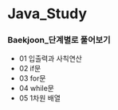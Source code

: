 <h1>Java_Study</h1>

<h3>Baekjoon_단계별로 풀어보기</h3>

- 01 입출력과 사칙연산
- 02 if문
- 03 for문
- 04 while문
- 05 1차원 배열